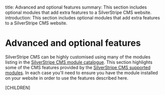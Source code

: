 title:  Advanced and optional features
summary: This section includes optional modules that add extra features to a SilverStripe CMS website.
introduction: This section includes optional modules that add extra features to a SilverStripe CMS website.

# Advanced and optional features

SilverStripe CMS can be highly customised using many of the modules listing in the [SilverStripe CMS module catalogue](https://addons.silverstripe.org). 
This section highlights some of the CMS features provided by the [SilverStripe CMS supported modules](https://www.silverstripe.org/software/addons/supported-modules-definition/). 
In each case you'll need to ensure you have the module installed on your website in order to use the features described here.

[CHILDREN]